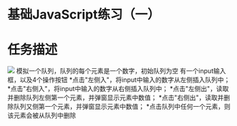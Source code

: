 基础JavaScript练习（一）
===
# 任务描述
![](http://7xrp04.com1.z0.glb.clouddn.com/task_2_18_1.jpg)
    模拟一个队列，队列的每个元素是一个数字，初始队列为空
    有一个input输入框，以及4个操作按钮
    *点击"左侧入"，将input中输入的数字从左侧插入队列中；
    *点击"右侧入"，将input中输入的数字从右侧插入队列中；
    *点击"左侧出"，读取并删除队列左侧第一个元素，并弹窗显示元素中数值；
    *点击"右侧出"，读取并删除队列又侧第一个元素，并弹窗显示元素中数值；
    *点击队列中任何一个元素，则该元素会被从队列中删除
